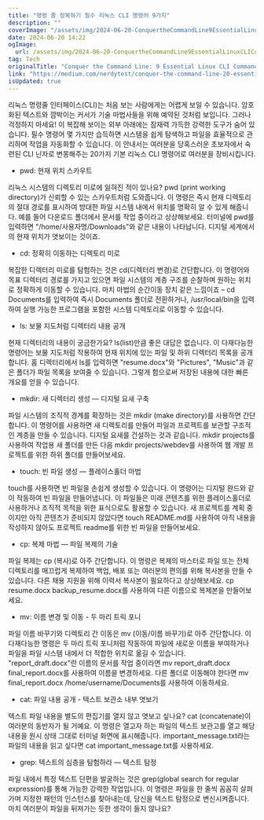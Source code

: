 ```yaml
---
title: "명령 줄 정복하기 필수 리눅스 CLI 명령어 9가지"
description: ""
coverImage: "/assets/img/2024-06-20-ConquertheCommandLine9EssentialLinuxCLICommands_0.png"
date: 2024-06-20 14:22
ogImage:
  url: /assets/img/2024-06-20-ConquertheCommandLine9EssentialLinuxCLICommands_0.png
tag: Tech
originalTitle: "Conquer the Command Line: 9 Essential Linux CLI Commands"
link: "https://medium.com/nerdytest/conquer-the-command-line-20-essential-linux-cli-commands-4729186616e0"
isUpdated: true
---
```


리눅스 명령줄 인터페이스(CLI)는 처음 보는 사람에게는 어렵게 보일 수 있습니다. 암호화된 텍스트와 깜박이는 커서가 기술 마법사들을 위해 예약된 것처럼 보입니다. 그러나 걱정하지 마세요! 이 복잡해 보이는 외부 아래에는 잠재력 가득한 강력한 도구가 숨어 있습니다. 필수 명령어 몇 가지만 습득하면 시스템을 쉽게 탐색하고 파일을 효율적으로 관리하며 작업을 자동화할 수 있습니다. 이 안내서는 여러분을 당혹스러운 초보자에서 숙련된 CLI 닌자로 변몽해주는 20가지 기본 리눅스 CLI 명령어로 여러분을 장비시킵니다.

- pwd: 현재 위치 스카우트

리눅스 시스템의 디렉토리 미로에 잃혀진 적이 있나요? pwd (print working directory)가 신뢰할 수 있는 스카우트처럼 도와줍니다. 이 명령은 즉시 현재 디렉토리의 절대 경로를 표시하여 방대한 파일 시스템 내에서 위치를 명확히 알 수 있게 해줍니다. 예를 들어 다운로드 폴더에서 문서를 작업 중이라고 상상해보세요. 터미널에 pwd를 입력하면 "/home/사용자명/Downloads"와 같은 내용이 나타납니다. 디지털 세계에서의 현재 위치가 엿보이는 것이죠.

- cd: 정확히 이동하는 디렉토리 미로

<!-- cozy-coder - 수평 -->

<ins class="adsbygoogle"
     style="display:block"
     data-ad-client="ca-pub-4877378276818686"
     data-ad-slot="1107185301"
     data-ad-format="auto"
     data-full-width-responsive="true"></ins>

<script>
     (adsbygoogle = window.adsbygoogle || []).push({});
</script>

복잡한 디렉터리 미로를 탐험하는 것은 cd(디렉터리 변경)로 간단합니다. 이 명령어와 목표 디렉터리 경로를 가지고 있으면 파일 시스템의 계층 구조를 순찰하며 원하는 위치로 정확하게 이동할 수 있습니다. 마치 마법의 순간이동 장치 같은 느낌이죠 – cd Documents를 입력하여 즉시 Documents 폴더로 전환하거나, /usr/local/bin을 입력하여 실행 가능한 프로그램을 포함한 시스템 디렉토리로 이동할 수 있습니다.

- ls: 보물 지도처럼 디렉터리 내용 공개

현재 디렉터리의 내용이 궁금한가요? ls(list)만큼 좋은 대답은 없습니다. 이 다재다능한 명령어는 보물 지도처럼 작용하여 현재 위치에 있는 파일 및 하위 디렉터리 목록을 공개합니다. 홈 디렉터리에서 ls를 입력하면 "resume.docx"와 "Pictures", "Music"과 같은 폴더가 파일 목록을 보여줄 수 있습니다. 그렇게 함으로써 저장된 내용에 대한 빠른 개요를 얻을 수 있습니다.

- mkdir: 새 디렉터리 생성 — 디지털 요새 구축

<!-- cozy-coder - 수평 -->

<ins class="adsbygoogle"
     style="display:block"
     data-ad-client="ca-pub-4877378276818686"
     data-ad-slot="1107185301"
     data-ad-format="auto"
     data-full-width-responsive="true"></ins>

<script>
     (adsbygoogle = window.adsbygoogle || []).push({});
</script>

파일 시스템의 조직적 경계를 확장하는 것은 mkdir (make directory)를 사용하면 간단합니다. 이 명령어를 사용하면 새 디렉토리를 만들어 파일과 프로젝트를 보관할 구조적인 계층을 만들 수 있습니다. 디지털 요새를 건설하는 것과 같습니다. mkdir projects를 사용하여 작업용 새 폴더를 만든 다음 mkdir projects/webdev를 사용하여 웹 개발 프로젝트를 위한 하위 폴더를 만들어보세요.

- touch: 빈 파일 생성 — 플레이스홀더 마법

touch를 사용하면 빈 파일을 손쉽게 생성할 수 있습니다. 이 명령어는 디지털 완드와 같이 작동하여 빈 파일을 만들어냅니다. 이 파일들은 미래 콘텐츠를 위한 플레이스홀더로 사용하거나 조직적 목적을 위한 표식으로도 활용할 수 있습니다. 새 프로젝트를 계획 중이지만 아직 콘텐츠가 준비되지 않았다면 touch README.md를 사용하여 아직 내용을 작성하지 않아도 프로젝트 readme를 위한 빈 파일을 만들어보세요.

- cp: 복제 마법 — 파일 복제의 기술

<!-- cozy-coder - 수평 -->

<ins class="adsbygoogle"
     style="display:block"
     data-ad-client="ca-pub-4877378276818686"
     data-ad-slot="1107185301"
     data-ad-format="auto"
     data-full-width-responsive="true"></ins>

<script>
     (adsbygoogle = window.adsbygoogle || []).push({});
</script>

파일 복제는 cp (복사)로 아주 간단합니다. 이 명령은 복제의 마스터로 파일 또는 전체 디렉토리를 매끄럽게 복제하여 백업, 배포 또는 여러분의 편의를 위해 복사본을 만들 수 있습니다. 다른 채용 지원을 위해 이력서 복사본이 필요하다고 상상해보세요. cp resume.docx backup_resume.docx를 사용하여 다른 이름으로 복제본을 만들어보세요.

- mv: 이름 변경 및 이동 - 두 마리 트릭 포니

파일 이름 바꾸기와 디렉토리 간 이동은 mv (이동/이름 바꾸기)로 아주 간단합니다. 이 다재다능한 명령은 두 마리 트릭 포니처럼 작동하여 파일에 새로운 이름을 부여하거나 파일을 파일 시스템 내에서 더 적합한 위치로 옮길 수 있습니다. "report_draft.docx"란 이름의 문서를 작업 중이라면 mv report_draft.docx final_report.docx를 사용하여 이름을 변경하세요. 다른 폴더로 이동해야 한다면 mv final_report.docx /home/username/Documents를 사용하여 이동하세요.

- cat: 파일 내용 공개 - 텍스트 보관소 내부 엿보기

<!-- cozy-coder - 수평 -->

<ins class="adsbygoogle"
     style="display:block"
     data-ad-client="ca-pub-4877378276818686"
     data-ad-slot="1107185301"
     data-ad-format="auto"
     data-full-width-responsive="true"></ins>

<script>
     (adsbygoogle = window.adsbygoogle || []).push({});
</script>

텍스트 파일 내용을 별도의 편집기를 열지 않고 엿보고 싶나요? cat (concatenate)이 여러분의 동반자가 될 거예요. 이 명령은 열고자 하는 파일의 텍스트 보관고를 열고 해당 내용을 원시 상태 그대로 터미널 화면에 표시해줍니다. important_message.txt라는 파일의 내용을 읽고 싶다면 cat important_message.txt를 사용하세요.

- grep: 텍스트의 심층을 탐험하라 — 텍스트 탐정

파일 내에서 특정 텍스트 단편을 발굴하는 것은 grep(global search for regular expression)를 통해 가능한 강력한 작업입니다. 이 명령은 파일을 한 줄씩 꼼꼼히 살펴가며 지정한 패턴의 인스턴스를 찾아내는데, 당신을 텍스트 탐정으로 변신시켜줍니다. 마치 여러분이 파일을 뒤져가는 듯한 생각이 들지 않나요?
